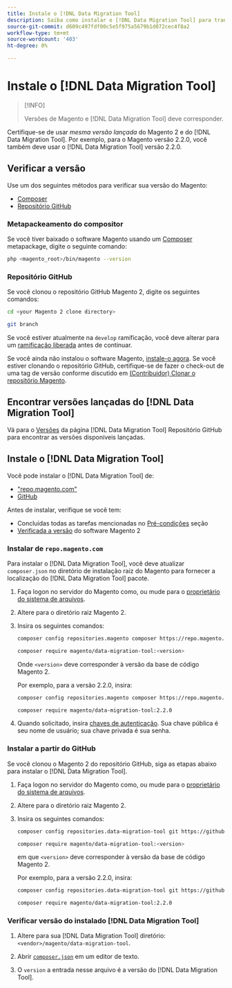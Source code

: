 ```yaml
---
title: Instale o [!DNL Data Migration Tool]
description: Saiba como instalar o [!DNL Data Migration Tool] para transferir dados entre o Magento 1 e o Magento 2.
source-git-commit: d609c497fdf00c5e5f975a5679b1d072cec4f8a2
workflow-type: tm+mt
source-wordcount: '403'
ht-degree: 0%

---
```



# Instale o [!DNL Data Migration Tool]

>[!INFO]
>
>Versões de Magento e [!DNL Data Migration Tool] deve corresponder.


Certifique-se de usar *mesma versão lançada* do Magento 2 e do [!DNL Data Migration Tool]. Por exemplo, para o Magento versão 2.2.0, você também deve usar o [!DNL Data Migration Tool] versão 2.2.0.

## Verificar a versão

Use um dos seguintes métodos para verificar sua versão do Magento:

- [Composer](#composer-metapackage)
- [Repositório GitHub](#github-repository)

### Metapackeamento do compositor

Se você tiver baixado o software Magento usando um [Composer](https://glossary.magento.com/composer) metapackage, digite o seguinte comando:

```bash
php <magento_root>/bin/magento --version
```

### Repositório GitHub

Se você clonou o repositório GitHub Magento 2, digite os seguintes comandos:

```bash
cd <your Magento 2 clone directory>
```

```bash
git branch
```

Se você estiver atualmente na `develop` ramificação, você deve alterar para um <a href="https://devdocs.magento.com/guides/v2.4/install-gde/install/cli/dev_downgrade.html">ramificação liberada</a> antes de continuar.

Se você ainda não instalou o software Magento, [instale-o agora](https://devdocs.magento.com/guides/v2.4/install-gde/bk-install-guide.html).
Se você estiver clonando o repositório GitHub, certifique-se de fazer o check-out de uma tag de versão conforme discutido em [(Contribuidor) Clonar o repositório Magento](https://devdocs.magento.com/guides/v2.4/install-gde/prereq/dev_install.html).

## Encontrar versões lançadas do [!DNL Data Migration Tool]

Vá para o [Versões](https://github.com/magento/data-migration-tool/releases) da página [!DNL Data Migration Tool] Repositório GitHub para encontrar as versões disponíveis lançadas.

## Instale o [!DNL Data Migration Tool]

Você pode instalar o [!DNL Data Migration Tool] de:

- [&quot;repo.magento.com&quot;](#install-from-repomagentocom)
- [GitHub](#install-from-github)

Antes de instalar, verifique se você tem:

- Concluídas todas as tarefas mencionadas no [Pré-condições](prerequisites.md) seção
- [Verificada a versão](install.md#check-your-version) do software Magento 2

### Instalar de `repo.magento.com`

Para instalar o [!DNL Data Migration Tool], você deve atualizar `composer.json` no diretório de instalação raiz do Magento para fornecer a localização do [!DNL Data Migration Tool] pacote.

1. Faça logon no servidor do Magento como, ou mude para o [proprietário do sistema de arquivos](https://devdocs.magento.com/guides/v2.4/install-gde/prereq/file-sys-perms-over.html).
1. Altere para o diretório raiz Magento 2.
1. Insira os seguintes comandos:

   ```bash
   composer config repositories.magento composer https://repo.magento.com
   ```

   ```bash
   composer require magento/data-migration-tool:<version>
   ```

   Onde `<version>` deve corresponder à versão da base de código Magento 2.

   Por exemplo, para a versão 2.2.0, insira:

   ```bash
   composer config repositories.magento composer https://repo.magento.com
   ```

   ```bash
   composer require magento/data-migration-tool:2.2.0
   ```

1. Quando solicitado, insira [chaves de autenticação](https://devdocs.magento.com/guides/v2.4/install-gde/prereq/connect-auth.html). Sua chave pública é seu nome de usuário; sua chave privada é sua senha.

### Instalar a partir do GitHub

Se você clonou o Magento 2 do repositório GitHub, siga as etapas abaixo para instalar o [!DNL Data Migration Tool].

1. Faça logon no servidor do Magento como, ou mude para o [proprietário do sistema de arquivos](https://devdocs.magento.com/guides/v2.4/install-gde/prereq/file-sys-perms-over.html).
1. Altere para o diretório raiz Magento 2.
1. Insira os seguintes comandos:

   ```bash
   composer config repositories.data-migration-tool git https://github.com/magento/data-migration-tool
   ```

   ```bash
   composer require magento/data-migration-tool:<version>
   ```

   em que `<version>` deve corresponder à versão da base de código Magento 2.

   Por exemplo, para a versão 2.2.0, insira:

   ```bash
   composer config repositories.data-migration-tool git https://github.com/magento/data-migration-tool
   ```

   ```bash
   composer require magento/data-migration-tool:2.2.0
   ```

### Verificar versão do instalado [!DNL Data Migration Tool]

1. Altere para sua [!DNL Data Migration Tool] diretório: `<vendor>/magento/data-migration-tool`.

1. Abrir [`composer.json`](https://github.com/magento/data-migration-tool/blob/2.4/composer.json) em um editor de texto.

1. O `version` a entrada nesse arquivo é a versão do [!DNL Data Migration Tool].
